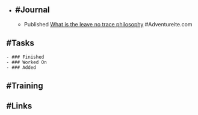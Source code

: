 - ## #Journal
	- Published [What is the leave no trace philosophy](https://adventureite.com/outdoors/what-is-the-leave-no-trace-philosophy/) #Adventureite.com
## #Tasks
	- ### Finished
	- ### Worked On
	- ### Added
## #Training
## #Links